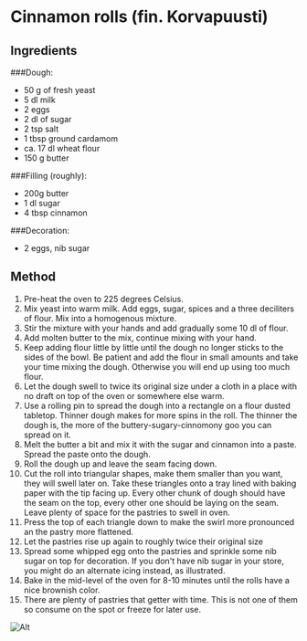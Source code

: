# Cinnamon rolls (fin. Korvapuusti)

## Ingredients

###Dough:
- 50 g of fresh yeast
- 5 dl milk
- 2 eggs
- 2 dl of sugar
- 2 tsp salt
- 1 tbsp ground cardamom
- ca. 17 dl wheat flour
- 150 g butter

###Filling (roughly):
- 200g butter
- 1 dl sugar
- 4 tbsp cinnamon

###Decoration:
- 2 eggs, nib sugar

## Method

1. Pre-heat the oven to 225 degrees Celsius.
2. Mix yeast into warm milk. Add eggs, sugar, spices and a three deciliters of flour. Mix into a homogenous mixture.
3. Stir the mixture with your hands and add gradually some 10 dl of flour.
4. Add molten butter to the mix, continue mixing with your hand.
5. Keep adding flour little by little until the dough no longer sticks to the sides of the bowl. Be patient and add the flour in small amounts and take your time mixing the dough. Otherwise you will end up using too much flour.
6. Let the dough swell to twice its original size under a cloth in a place with no draft on top of the oven or somewhere else warm.
7. Use a rolling pin to spread the dough into a rectangle on a flour dusted tabletop. Thinner dough makes for more spins in the roll. The thinner the dough is, the more of the buttery-sugary-cinnomony goo you can spread on it.
8. Melt the butter a bit and mix it with the sugar and cinnamon into a paste. Spread the paste onto the dough.
9. Roll the dough up and leave the seam facing down.
10. Cut the roll into triangular shapes, make them smaller than you want, they will swell later on. Take these triangles onto a tray lined with baking paper with the tip facing up. Every other chunk of dough should have the seam on the top, every other one should be laying on the seam. Leave plenty of space for the pastries to swell in oven.
11. Press the top of each triangle down to make the swirl more pronounced an the pastry more flattened.
12. Let the pastries rise up again to roughly twice their original size
13. Spread some whipped egg onto the pastries and sprinkle some nib sugar on top for decoration. If you don't have nib sugar in your store, you might do an alternate icing instead, as illustrated.
14. Bake in the mid-level of the oven for 8-10 minutes until the rolls have a nice brownish color.
15. There are plenty of pastries that getter with time. This is not one of them so consume on the spot or freeze for later use.


![Alt](https://raw.github.com/nali/versioned-cookbook/master/pictures/cinnamonroll.jpg)


